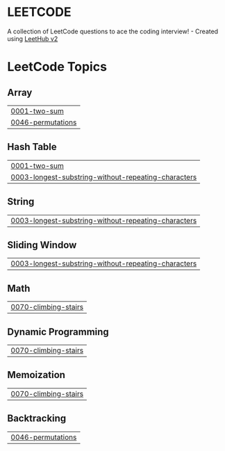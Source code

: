 # LEETCODE
A collection of LeetCode questions to ace the coding interview! - Created using [LeetHub v2](https://github.com/arunbhardwaj/LeetHub-2.0)

<!---LeetCode Topics Start-->
# LeetCode Topics
## Array
|  |
| ------- |
| [0001-two-sum](https://github.com/Hareshls/LEETCODE/tree/master/0001-two-sum) |
| [0046-permutations](https://github.com/Hareshls/LEETCODE/tree/master/0046-permutations) |
## Hash Table
|  |
| ------- |
| [0001-two-sum](https://github.com/Hareshls/LEETCODE/tree/master/0001-two-sum) |
| [0003-longest-substring-without-repeating-characters](https://github.com/Hareshls/LEETCODE/tree/master/0003-longest-substring-without-repeating-characters) |
## String
|  |
| ------- |
| [0003-longest-substring-without-repeating-characters](https://github.com/Hareshls/LEETCODE/tree/master/0003-longest-substring-without-repeating-characters) |
## Sliding Window
|  |
| ------- |
| [0003-longest-substring-without-repeating-characters](https://github.com/Hareshls/LEETCODE/tree/master/0003-longest-substring-without-repeating-characters) |
## Math
|  |
| ------- |
| [0070-climbing-stairs](https://github.com/Hareshls/LEETCODE/tree/master/0070-climbing-stairs) |
## Dynamic Programming
|  |
| ------- |
| [0070-climbing-stairs](https://github.com/Hareshls/LEETCODE/tree/master/0070-climbing-stairs) |
## Memoization
|  |
| ------- |
| [0070-climbing-stairs](https://github.com/Hareshls/LEETCODE/tree/master/0070-climbing-stairs) |
## Backtracking
|  |
| ------- |
| [0046-permutations](https://github.com/Hareshls/LEETCODE/tree/master/0046-permutations) |
<!---LeetCode Topics End-->